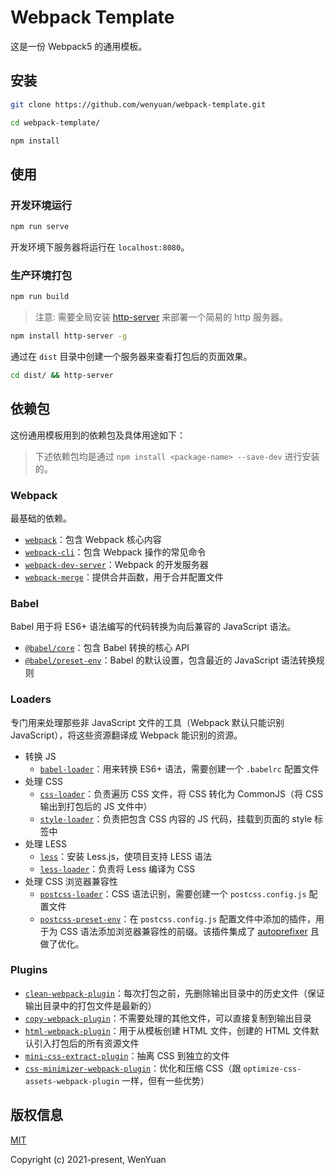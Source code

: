 # Webpack Template

这是一份 Webpack5 的通用模板。

## 安装

```bash
git clone https://github.com/wenyuan/webpack-template.git

cd webpack-template/

npm install
```

## 使用

### 开发环境运行

```bash
npm run serve
```

开发环境下服务器将运行在 `localhost:8080`。

### 生产环境打包

```bash
npm run build
```

> 注意: 需要全局安装 [http-server](https://www.npmjs.com/package/http-server) 来部署一个简易的 http 服务器。

```bash
npm install http-server -g
```

通过在 `dist` 目录中创建一个服务器来查看打包后的页面效果。

```bash
cd dist/ && http-server
```

## 依赖包

这份通用模板用到的依赖包及具体用途如下：

> 下述依赖包均是通过 `npm install <package-name> --save-dev` 进行安装的。

### Webpack

最基础的依赖。

* [`webpack`](https://github.com/webpack/webpack)：包含 Webpack 核心内容
* [`webpack-cli`](https://github.com/webpack/webpack-cli)：包含 Webpack 操作的常见命令
* [`webpack-dev-server`](https://github.com/webpack/webpack-dev-server)：Webpack 的开发服务器
* [`webpack-merge`](https://github.com/survivejs/webpack-merge)：提供合并函数，用于合并配置文件

### Babel

Babel 用于将 ES6+ 语法编写的代码转换为向后兼容的 JavaScript 语法。

* [`@babel/core`](https://www.npmjs.com/package/@babel/core)：包含 Babel 转换的核心 API
* [`@babel/preset-env`](https://babeljs.io/docs/en/babel-preset-env)：Babel 的默认设置，包含最近的 JavaScript 语法转换规则

### Loaders

专门用来处理那些非 JavaScript 文件的工具（Webpack 默认只能识别 JavaScript），将这些资源翻译成 Webpack 能识别的资源。

* 转换 JS
  * [`babel-loader`](https://webpack.js.org/loaders/babel-loader/)：用来转换 ES6+ 语法，需要创建一个 `.babelrc` 配置文件
* 处理 CSS
  * [`css-loader`](https://webpack.js.org/loaders/css-loader/)：负责遍历 CSS 文件，将 CSS 转化为 CommonJS（将 CSS 输出到打包后的 JS 文件中）
  * [`style-loader`](https://webpack.js.org/loaders/style-loader/)：负责把包含 CSS 内容的 JS 代码，挂载到页面的 style 标签中
* 处理 LESS
  * [`less`](https://webpack.js.org/loaders/less-loader/)：安装 Less.js，使项目支持 LESS 语法
  * [`less-loader`](https://webpack.js.org/loaders/less-loader/)：负责将 Less 编译为 CSS
* 处理 CSS 浏览器兼容性
  * [`postcss-loader`](https://webpack.js.org/loaders/postcss-loader/)：CSS 语法识别，需要创建一个 `postcss.config.js` 配置文件
  * [`postcss-preset-env`](https://www.npmjs.com/package/postcss-preset-env)：在 `postcss.config.js` 配置文件中添加的插件，用于为 CSS 语法添加浏览器兼容性的前缀。该插件集成了 [autoprefixer](https://github.com/postcss/autoprefixer) 且做了优化。

### Plugins

* [`clean-webpack-plugin`](https://github.com/johnagan/clean-webpack-plugin)：每次打包之前，先删除输出目录中的历史文件（保证输出目录中的打包文件是最新的）
* [`copy-webpack-plugin`](https://github.com/webpack-contrib/copy-webpack-plugin)：不需要处理的其他文件，可以直接复制到输出目录
* [`html-webpack-plugin`](https://github.com/jantimon/html-webpack-plugin)：用于从模板创建 HTML 文件，创建的 HTML 文件默认引入打包后的所有资源文件
* [`mini-css-extract-plugin`](https://github.com/webpack-contrib/mini-css-extract-plugin)：抽离 CSS 到独立的文件
* [`css-minimizer-webpack-plugin`](https://webpack.js.org/plugins/css-minimizer-webpack-plugin/)：优化和压缩 CSS（跟 `optimize-css-assets-webpack-plugin` 一样，但有一些优势）

## 版权信息

[MIT](https://opensource.org/licenses/MIT)

Copyright (c) 2021-present, WenYuan
